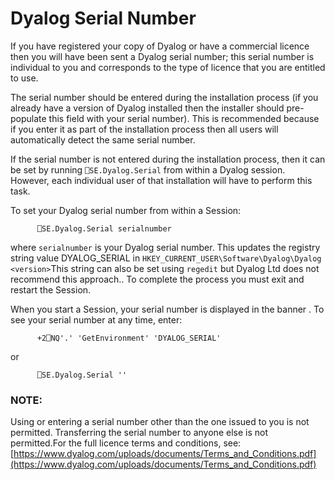 # Dyalog Serial Number

If you have registered your copy of Dyalog or have a commercial licence then you will have been sent a Dyalog serial number; this serial number is individual to you and corresponds to the type of licence that you are entitled to use.

The serial number should be entered during the installation process (if you already have a version of Dyalog installed then the installer should pre-populate this field with your serial number). This is recommended because  if you enter it as part of the installation process then all users will automatically detect the same serial number.

If the serial number is not entered during the installation process, then it can be set by running `⎕SE.Dyalog.Serial` from within a Dyalog session. However, each individual user of that installation will have to perform this task.

To set your Dyalog serial number from within a Session:
```apl
      ⎕SE.Dyalog.Serial serialnumber
```

where `serialnumber` is your Dyalog serial number. This updates the registry string value DYALOG_SERIAL in `HKEY_CURRENT_USER\Software\Dyalog\Dyalog <version>`This string can also be  set using `regedit` but Dyalog Ltd does not recommend this approach.. To complete the process you must exit and restart the Session.

When you start a Session, your serial number is displayed in the banner . To see your serial number at any time, enter:
```apl
      +2⎕NQ'.' 'GetEnvironment' 'DYALOG_SERIAL'
```

or
```apl
      ⎕SE.Dyalog.Serial ''
```

### NOTE:

Using or entering a serial number other than the one issued to you is not permitted. Transferring the serial number to anyone else is not permitted.For the full licence terms and conditions, see:[https://www.dyalog.com/uploads/documents/Terms_and_Conditions.pdf](https://www.dyalog.com/uploads/documents/Terms_and_Conditions.pdf)
